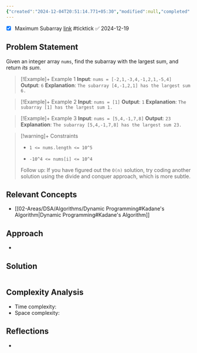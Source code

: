 ```yaml
---
{"created":"2024-12-04T20:51:14.771+05:30","modified":null,"completed":true,"redo":true,"Best solution":false,"Description":"DP problem, gave up on life.","leetcode-index":53,"link":"https://leetcode.com/problems/maximum-subarray","difficulty":"Medium","tags":["leetcode/array","leetcode/divide-and-conquer","leetcode/dynamic-programming","programming/practice"],"publish":true,"PassFrontmatter":true,"updated":"2024-12-26T09:37:58.250+05:30"}
---
```



- [x] Maximum Subarray  [link](https://ticktick.com/webapp/#p/674f4562ebbe1a00000002b9/tasks/675075c07c6cbc102068019d) #ticktick   ✅ 2024-12-19

## Problem Statement
Given an integer array `nums`, find the <span data-keyword="subarray-nonempty">subarray</span> with the largest sum, and return *its sum*.

 

>[!Example]+ Example 1
>**Input**: `nums = [-2,1,-3,4,-1,2,1,-5,4]`
>**Output**: `6`
>**Explanation**: `The subarray [4,-1,2,1] has the largest sum 6.
>`

>[!Example]+ Example 2
>**Input**: `nums = [1]`
>**Output**: `1`
>**Explanation**: `The subarray [1] has the largest sum 1.
>`

>[!Example]+ Example 3
>**Input**: `nums = [5,4,-1,7,8]`
>**Output**: `23`
>**Explanation**: `The subarray [5,4,-1,7,8] has the largest sum 23.
>`

>[!warning]+ Constraints
>- `1 <= nums.length <= 10^5`
>
>- `-10^4 <= nums[i] <= 10^4`
>
>
>
>
>
>
>
>
>Follow up: If you have figured out the `O(n)` solution, try coding another solution using the divide and conquer approach, which is more subtle.

## Relevant Concepts
- [[02-Areas/DSA/Algorithms/Dynamic Programming#Kadane's Algorithm\|Dynamic Programming#Kadane's Algorithm]]

## Approach
- 
## Solution
```Java

```

## Complexity Analysis
- Time complexity: 
- Space complexity: 

## Reflections
- 